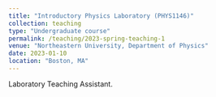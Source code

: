 ```yaml
---
title: "Introductory Physics Laboratory (PHYS1146)"
collection: teaching
type: "Undergraduate course"
permalink: /teaching/2023-spring-teaching-1
venue: "Northeastern University, Department of Physics"
date: 2023-01-10
location: "Boston, MA"
---
```


Laboratory Teaching Assistant.
